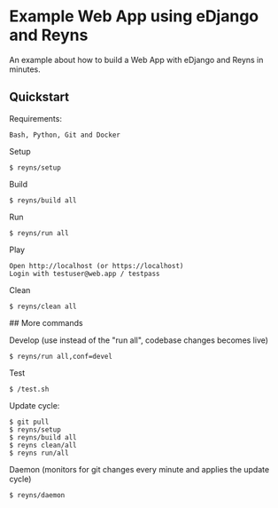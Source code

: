 # Example Web App using eDjango and Reyns 


An example about how to build a Web App with eDjango and Reyns in minutes.


## Quickstart


Requirements:
    
    Bash, Python, Git and Docker

Setup

	$ reyns/setup

Build

    $ reyns/build all


Run

	$ reyns/run all

Play

	Open http://localhost (or https://localhost)
    Login with testuser@web.app / testpass

Clean

	$ reyns/clean all



## More commands

Develop (use instead of the "run all", codebase changes becomes live)

    $ reyns/run all,conf=devel

Test

	$ /test.sh

Update cycle:

    $ git pull
    $ reyns/setup
    $ reyns/build all
    $ reyns clean/all
    $ reyns run/all

Daemon (monitors for git changes every minute and applies the update cycle)

    $ reyns/daemon



